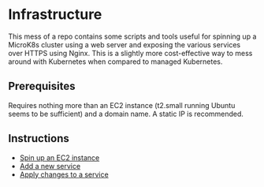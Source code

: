 # Infrastructure
This mess of a repo contains some scripts and tools useful for spinning up a MicroK8s cluster using a web server and exposing the various services over HTTPS using Nginx. This is a slightly more cost-effective way to mess around with Kubernetes when compared to managed Kubernetes. 

## Prerequisites
Requires nothing more than an EC2 instance (t2.small running Ubuntu seems to be sufficient) and a domain name. A static IP is recommended.

## Instructions
- [Spin up an EC2 instance](https://github.com/jonh-a/infra/blob/main/readmes/bootstrap_new_server.md)
- [Add a new service](https://github.com/jonh-a/infra/blob/main/readmes/new_service.md)
- [Apply changes to a service](https://github.com/jonh-a/infra/blob/main/readmes/apply_changes.md)